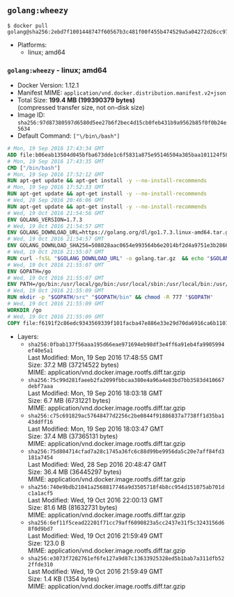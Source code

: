 ## `golang:wheezy`

```console
$ docker pull golang@sha256:2ebd7f1001448747f60567b3c481f00f455b474529a5a04272d26cc970bbad32
```

-	Platforms:
	-	linux; amd64

### `golang:wheezy` - linux; amd64

-	Docker Version: 1.12.1
-	Manifest MIME: `application/vnd.docker.distribution.manifest.v2+json`
-	Total Size: **199.4 MB (199390379 bytes)**  
	(compressed transfer size, not on-disk size)
-	Image ID: `sha256:97d87380597d6580d5ee27b6f2bec4d15cb0feb431b9a9562b85f0f0b24e5634`
-	Default Command: `["\/bin\/bash"]`

```dockerfile
# Mon, 19 Sep 2016 17:43:34 GMT
ADD file:b06eab13504d045bfba673dde1c6f5831a875e95146504a385baa101124f58f5 in / 
# Mon, 19 Sep 2016 17:43:35 GMT
CMD ["/bin/bash"]
# Mon, 19 Sep 2016 17:52:12 GMT
RUN apt-get update && apt-get install -y --no-install-recommends 		ca-certificates 		curl 		wget 	&& rm -rf /var/lib/apt/lists/*
# Mon, 19 Sep 2016 17:52:33 GMT
RUN apt-get update && apt-get install -y --no-install-recommends 		bzr 		git 		mercurial 		openssh-client 		subversion 				procps 	&& rm -rf /var/lib/apt/lists/*
# Wed, 28 Sep 2016 20:46:06 GMT
RUN apt-get update && apt-get install -y --no-install-recommends 		g++ 		gcc 		libc6-dev 		make 		pkg-config 	&& rm -rf /var/lib/apt/lists/*
# Wed, 19 Oct 2016 21:54:56 GMT
ENV GOLANG_VERSION=1.7.3
# Wed, 19 Oct 2016 21:54:57 GMT
ENV GOLANG_DOWNLOAD_URL=https://golang.org/dl/go1.7.3.linux-amd64.tar.gz
# Wed, 19 Oct 2016 21:54:57 GMT
ENV GOLANG_DOWNLOAD_SHA256=508028aac0654e993564b6e2014bf2d4a9751e3b286661b0b0040046cf18028e
# Wed, 19 Oct 2016 21:55:07 GMT
RUN curl -fsSL "$GOLANG_DOWNLOAD_URL" -o golang.tar.gz 	&& echo "$GOLANG_DOWNLOAD_SHA256  golang.tar.gz" | sha256sum -c - 	&& tar -C /usr/local -xzf golang.tar.gz 	&& rm golang.tar.gz
# Wed, 19 Oct 2016 21:55:07 GMT
ENV GOPATH=/go
# Wed, 19 Oct 2016 21:55:07 GMT
ENV PATH=/go/bin:/usr/local/go/bin:/usr/local/sbin:/usr/local/bin:/usr/sbin:/usr/bin:/sbin:/bin
# Wed, 19 Oct 2016 21:55:09 GMT
RUN mkdir -p "$GOPATH/src" "$GOPATH/bin" && chmod -R 777 "$GOPATH"
# Wed, 19 Oct 2016 21:55:09 GMT
WORKDIR /go
# Wed, 19 Oct 2016 21:55:09 GMT
COPY file:f6191f2c86edc9343569339f101facba47e886e33e29d70da6916ca6b1101a53 in /usr/local/bin/ 
```

-	Layers:
	-	`sha256:0fbab137f56aaa195d66eae971694eb98df3e4ff6a91eb4fa9905994ef40e5a1`  
		Last Modified: Mon, 19 Sep 2016 17:48:55 GMT  
		Size: 37.2 MB (37214522 bytes)  
		MIME: application/vnd.docker.image.rootfs.diff.tar.gzip
	-	`sha256:75c99d281faeeb2fa2099fbbcaa380e4a96a4e83bd7bb3583d410667debf7aaa`  
		Last Modified: Mon, 19 Sep 2016 18:03:18 GMT  
		Size: 6.7 MB (6731221 bytes)  
		MIME: application/vnd.docker.image.rootfs.diff.tar.gzip
	-	`sha256:c75c691829ac57648477d2256c2be0844f91886837a7738ff1d35ba143ddff16`  
		Last Modified: Mon, 19 Sep 2016 18:03:47 GMT  
		Size: 37.4 MB (37365131 bytes)  
		MIME: application/vnd.docker.image.rootfs.diff.tar.gzip
	-	`sha256:75d804714cfad7a28c1745a36fc6c88d99be9956da5c20e7aff84fd3181a7454`  
		Last Modified: Wed, 28 Sep 2016 20:48:47 GMT  
		Size: 36.4 MB (36445297 bytes)  
		MIME: application/vnd.docker.image.rootfs.diff.tar.gzip
	-	`sha256:740e9bdb21041a2568817746a9d3505718f4b8cc954d151075ab701dc1a1acf5`  
		Last Modified: Wed, 19 Oct 2016 22:00:13 GMT  
		Size: 81.6 MB (81632731 bytes)  
		MIME: application/vnd.docker.image.rootfs.diff.tar.gzip
	-	`sha256:6ef11f5cead22201f71cc79aff6090823a5cc2437e31f5c3243156d68f0d9bd7`  
		Last Modified: Wed, 19 Oct 2016 21:59:49 GMT  
		Size: 123.0 B  
		MIME: application/vnd.docker.image.rootfs.diff.tar.gzip
	-	`sha256:e3073f7202761ef6fe127a9d87c13633925328ed5b1bab7a311dfb522ffde310`  
		Last Modified: Wed, 19 Oct 2016 21:59:49 GMT  
		Size: 1.4 KB (1354 bytes)  
		MIME: application/vnd.docker.image.rootfs.diff.tar.gzip
